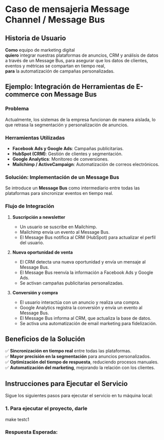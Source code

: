 # Caso de mensajeria Message Channel / Message Bus

## Historia de Usuario
**Como** equipo de marketing digital  
**quiero**  integrar nuestras plataformas de anuncios, CRM y análisis de datos a través de un Message Bus, para asegurar que los datos de clientes, eventos y métricas se compartan en tiempo real,  
**para** la automatización de campañas personalizadas.

## Ejemplo: Integración de Herramientas de E-commerce con Message Bus

### Problema  
Actualmente, los sistemas de la empresa funcionan de manera aislada, lo que retrasa la segmentación y personalización de anuncios.

### Herramientas Utilizadas  
- **Facebook Ads y Google Ads**: Campañas publicitarias.  
- **HubSpot (CRM)**: Gestión de clientes y segmentación.  
- **Google Analytics**: Monitoreo de conversiones.  
- **Mailchimp / ActiveCampaign**: Automatización de correos electrónicos.  

### Solución: Implementación de un Message Bus  
Se introduce un **Message Bus** como intermediario entre todas las plataformas para sincronizar eventos en tiempo real.

### Flujo de Integración  
1. **Suscripción a newsletter**  
   - Un usuario se suscribe en Mailchimp.  
   - Mailchimp envía un evento al Message Bus.  
   - El Message Bus notifica al CRM (HubSpot) para actualizar el perfil del usuario.  

2. **Nueva oportunidad de venta**  
   - El CRM detecta una nueva oportunidad y envía un mensaje al Message Bus.  
   - El Message Bus reenvía la información a Facebook Ads y Google Ads.  
   - Se activan campañas publicitarias personalizadas.  

3. **Conversión y compra**  
   - El usuario interactúa con un anuncio y realiza una compra.  
   - Google Analytics registra la conversión y envía un evento al Message Bus.  
   - El Message Bus informa al CRM, que actualiza la base de datos.  
   - Se activa una automatización de email marketing para fidelización.  

## Beneficios de la Solución  
✅ **Sincronización en tiempo real** entre todas las plataformas.  
✅ **Mayor precisión en la segmentación** para anuncios personalizados.  
✅ **Optimización del tiempo de respuesta**, reduciendo procesos manuales.  
✅ **Automatización del marketing**, mejorando la relación con los clientes.  


## Instrucciones para Ejecutar el Servicio

Sigue los siguientes pasos para ejecutar el servicio en tu máquina local:

### 1. Para ejecutar el proyecto, darle 
make testc1

### Respuesta Esperada:
